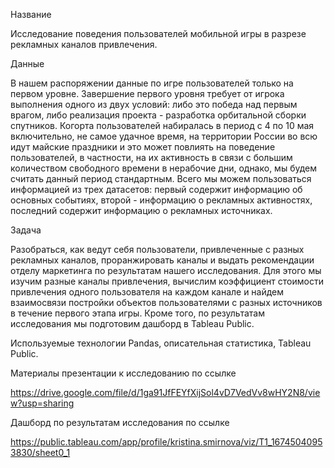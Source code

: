 Название

Исследование поведения пользователей мобильной игры в разрезе рекламных каналов привлечения. 

Данные

В нашем распоряжении данные по игре пользователей только на первом уровне. Завершение первого уровня требует от игрока выполнения одного из двух условий: либо это победа над первым врагом, либо реализация проекта - разработка орбитальной сборки спутников.
Когорта пользователей набиралась в период с 4 по 10 мая включительно, не самое удачное время, на территории России во всю идут майские праздники и это может повлиять на поведение пользователей, в частности, на их активность в связи с большим количеством свободного времени в нерабочие дни, однако, мы будем считать данный период стандартным. 
Всего мы можем пользоваться информацией из трех датасетов: первый  содержит информацию об основных событиях, второй  - информацию о рекламных активностях, последний содержит информацию о рекламных источниках.

Задача

Разобраться, как ведут себя пользователи, привлеченные с разных рекламных каналов, проранжировать каналы и выдать рекомендации отделу маркетинга по результатам нашего исследования. Для этого мы изучим разные каналы привлечения, вычислим коэффициент стоимости привлечения одного пользователя на каждом канале и найдем взаимосвязи постройки объектов пользователями с разных источников в течение первого этапа игры. 
Кроме того, по результатам исследования мы подготовим дашборд в Tableau Public. 

Используемые технологии
Pandas, описательная статистика, Tableau Public.


Материалы презентации к исследованию по ссылке 

https://drive.google.com/file/d/1ga91JfFEYfXijSol4vD7VedVv8wHY2N8/view?usp=sharing

Дашборд по результатам исследования по ссылке

https://public.tableau.com/app/profile/kristina.smirnova/viz/T1_16745040953830/sheet0_1